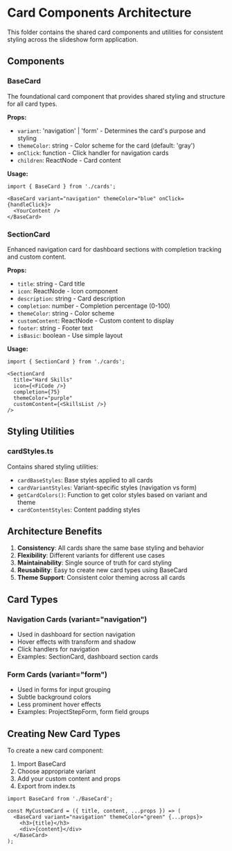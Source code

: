 # Card Components Architecture

This folder contains the shared card components and utilities for consistent styling across the slideshow form application.

## Components

### BaseCard
The foundational card component that provides shared styling and structure for all card types.

**Props:**
- `variant`: 'navigation' | 'form' - Determines the card's purpose and styling
- `themeColor`: string - Color scheme for the card (default: 'gray')
- `onClick`: function - Click handler for navigation cards
- `children`: ReactNode - Card content

**Usage:**
```tsx
import { BaseCard } from './cards';

<BaseCard variant="navigation" themeColor="blue" onClick={handleClick}>
  <YourContent />
</BaseCard>
```

### SectionCard
Enhanced navigation card for dashboard sections with completion tracking and custom content.

**Props:**
- `title`: string - Card title
- `icon`: ReactNode - Icon component
- `description`: string - Card description
- `completion`: number - Completion percentage (0-100)
- `themeColor`: string - Color scheme
- `customContent`: ReactNode - Custom content to display
- `footer`: string - Footer text
- `isBasic`: boolean - Use simple layout

**Usage:**
```tsx
import { SectionCard } from './cards';

<SectionCard
  title="Hard Skills"
  icon={<FiCode />}
  completion={75}
  themeColor="purple"
  customContent={<SkillsList />}
/>
```

## Styling Utilities

### cardStyles.ts
Contains shared styling utilities:

- `cardBaseStyles`: Base styles applied to all cards
- `cardVariantStyles`: Variant-specific styles (navigation vs form)
- `getCardColors()`: Function to get color styles based on variant and theme
- `cardContentStyles`: Content padding styles

## Architecture Benefits

1. **Consistency**: All cards share the same base styling and behavior
2. **Flexibility**: Different variants for different use cases
3. **Maintainability**: Single source of truth for card styling
4. **Reusability**: Easy to create new card types using BaseCard
5. **Theme Support**: Consistent color theming across all cards

## Card Types

### Navigation Cards (variant="navigation")
- Used in dashboard for section navigation
- Hover effects with transform and shadow
- Click handlers for navigation
- Examples: SectionCard, dashboard section cards

### Form Cards (variant="form")
- Used in forms for input grouping
- Subtle background colors
- Less prominent hover effects
- Examples: ProjectStepForm, form field groups

## Creating New Card Types

To create a new card component:

1. Import BaseCard
2. Choose appropriate variant
3. Add your custom content and props
4. Export from index.ts

```tsx
import BaseCard from './BaseCard';

const MyCustomCard = ({ title, content, ...props }) => (
  <BaseCard variant="navigation" themeColor="green" {...props}>
    <h3>{title}</h3>
    <div>{content}</div>
  </BaseCard>
);
``` 